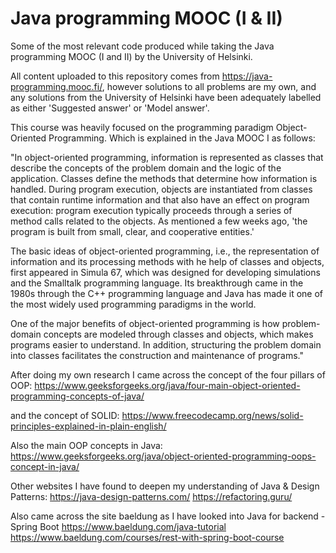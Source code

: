 # Java programming MOOC (I & II)

Some of the most relevant code produced while taking the Java programming MOOC (I and II) by the University of Helsinki.

All content uploaded to this repository comes from https://java-programming.mooc.fi/, however solutions to all problems are my own, and any solutions from the University of Helsinki have been adequately labelled as either 'Suggested answer' or 'Model answer'.

This course was heavily focused on the programming paradigm Object-Oriented Programming. Which is explained in the Java MOOC I as follows:

"In object-oriented programming, information is represented as classes that describe the concepts of the problem domain and the logic of the application. Classes define the methods that determine how information is handled. During program execution, objects are instantiated from classes that contain runtime information and that also have an effect on program execution: program execution typically proceeds through a series of method calls related to the objects. As mentioned a few weeks ago, 'the program is built from small, clear, and cooperative entities.'

The basic ideas of object-oriented programming, i.e., the representation of information and its processing methods with he help of classes and objects, first appeared in Simula 67, which was designed for developing simulations and the Smalltalk programming language. Its breakthrough came in the 1980s through the C++ programming language and Java has made it one of the most widely used programming paradigms in the world.

One of the major benefits of object-oriented programming is how problem-domain concepts are modeled through classes and objects, which makes programs easier to understand. In addition, structuring the problem domain into classes facilitates the construction and maintenance of programs."

After doing my own research I came across the concept of the four pillars of OOP:
https://www.geeksforgeeks.org/java/four-main-object-oriented-programming-concepts-of-java/

and the concept of SOLID:
https://www.freecodecamp.org/news/solid-principles-explained-in-plain-english/

Also the main OOP concepts in Java:
https://www.geeksforgeeks.org/java/object-oriented-programming-oops-concept-in-java/

Other websites I have found to deepen my understanding of Java & Design Patterns:
https://java-design-patterns.com/
https://refactoring.guru/

Also came across the site baeldung as I have looked into Java for backend - Spring Boot
https://www.baeldung.com/java-tutorial
https://www.baeldung.com/courses/rest-with-spring-boot-course
